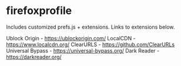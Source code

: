 # firefoxprofile
Includes customized prefs.js + extensions. Links to extensions below.

Ublock Origin - https://ublockorigin.com/
LocalCDN - https://www.localcdn.org/
ClearURLS - https://github.com/ClearURLs
Universal Bypass - https://universal-bypass.org/
Dark Reader - https://darkreader.org/
